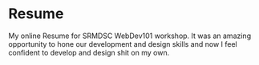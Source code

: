 # Resume
My online Resume for SRMDSC WebDev101 workshop. It was an amazing opportunity to hone our development and design skills and now I feel confident to develop and design shit on my own.
